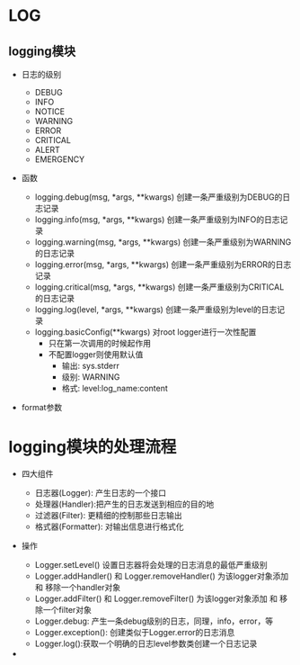 # LOG
## logging模块
- 日志的级别
    - DEBUG
    - INFO
    - NOTICE
    - WARNING
    - ERROR
    - CRITICAL
    - ALERT
    - EMERGENCY
- 函数
    - logging.debug(msg, *args, **kwargs) 创建一条严重级别为DEBUG的日志记录
    - logging.info(msg, *args, **kwargs) 创建一条严重级别为INFO的日志记录
    - logging.warning(msg, *args, **kwargs) 创建一条严重级别为WARNING的日志记录
    - logging.error(msg, *args, **kwargs) 创建一条严重级别为ERROR的日志记录
    - logging.critical(msg, *args, **kwargs) 创建一条严重级别为CRITICAL的日志记录
    - logging.log(level, *args, **kwargs) 创建一条严重级别为level的日志记录
    - logging.basicConfig(**kwargs) 对root logger进行一次性配置
        - 只在第一次调用的时候起作用
        - 不配置logger则使用默认值
            - 输出: sys.stderr
            - 级别: WARNING
            - 格式: level:log_name:content

- format参数
 
# logging模块的处理流程
- 四大组件

    - 日志器(Logger): 产生日志的一个接口
    - 处理器(Handler):把产生的日志发送到相应的目的地
    - 过滤器(Filter): 更精细的控制那些日志输出
    - 格式器(Formatter): 对输出信息进行格式化
- 操作
    -  Logger.setLevel() 	设置日志器将会处理的日志消息的最低严重级别
    -  Logger.addHandler() 和 Logger.removeHandler() 	为该logger对象添加 和 移除一个handler对象
    -  Logger.addFilter() 和 Logger.removeFilter() 	为该logger对象添加 和 移除一个filter对象
    -  Logger.debug: 产生一条debug级别的日志，同理，info，error，等
    -  Logger.exception(): 创建类似于Logger.error的日志消息
    -  Logger.log():获取一个明确的日志level参数类创建一个日志记录
    
- 
    
    
    
    
    
    
    
    
    
    
    
    